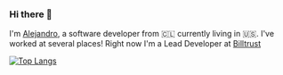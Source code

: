 ### Hi there 👋

I'm [Alejandro](https://www.abaltra.me), a software developer from 🇨🇱 currently living in 🇺🇸. I've worked at several places! Right now I'm a Lead Developer at [Billtrust](https://www.billtrust.com)

[![Top Langs](https://github-readme-stats.vercel.app/api/top-langs/?username=abaltra)](https://github.com/anuraghazra/github-readme-stats)


<!--
**abaltra/abaltra** is a ✨ _special_ ✨ repository because its `README.md` (this file) appears on your GitHub profile.

Here are some ideas to get you started:

- 🔭 I’m currently working on ...
- 🌱 I’m currently learning ...
- 👯 I’m looking to collaborate on ...
- 🤔 I’m looking for help with ...
- 💬 Ask me about ...
- 📫 How to reach me: ...
- 😄 Pronouns: ...
- ⚡ Fun fact: ...
-->
